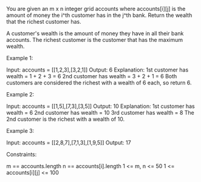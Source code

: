 You are given an m x n integer grid accounts where accounts[i][j] is the
amount of money the i​​​​​^​​​​​​th​​​​ customer has in the
j​​​​​^​​​​​​th​​​​ bank. Return the wealth that the richest customer has.

A customer's wealth is the amount of money they have in all their bank
accounts. The richest customer is the customer that has the maximum
wealth.


Example 1:


Input: accounts = [[1,2,3],[3,2,1]]
Output: 6
Explanation:
1st customer has wealth = 1 + 2 + 3 = 6
2nd customer has wealth = 3 + 2 + 1 = 6
Both customers are considered the richest with a wealth of 6 each, so return
6.


Example 2:


Input: accounts = [[1,5],[7,3],[3,5]]
Output: 10
Explanation: 
1st customer has wealth = 6
2nd customer has wealth = 10 
3rd customer has wealth = 8
The 2nd customer is the richest with a wealth of 10.

Example 3:


Input: accounts = [[2,8,7],[7,1,3],[1,9,5]]
Output: 17



Constraints:


m == accounts.length
n == accounts[i].length
1 <= m, n <= 50
1 <= accounts[i][j] <= 100




